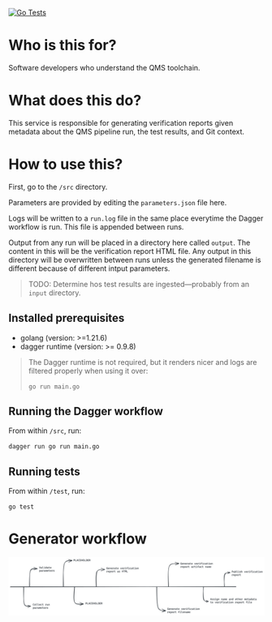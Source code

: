[![Go Tests](https://github.com/BI-Data-Management-And-Analytics/verification-report-service/actions/workflows/on_commit.yml/badge.svg?branch=main)](https://github.com/BI-Data-Management-And-Analytics/verification-report-service/actions/workflows/on_commit.yml)

# Who is this for?
Software developers who understand the QMS toolchain.

# What does this do?
This service is responsible for generating verification reports given metadata about the QMS pipeline run, the test results, and Git context.

# How to use this?
First, go to the `/src` directory.

Parameters are provided by editing the `parameters.json` file here.

Logs will be written to a `run.log` file in the same place everytime the Dagger workflow is run. This file is appended between runs.

Output from any run will be placed in a directory here called `output`. The content in this will be the verification report HTML file.
Any output in this directory will be overwritten between runs unless the generated filename is different because of different intput parameters.

> TODO: Determine hos test results are ingested—probably from an `input` directory.

## Installed prerequisites
- golang (version: >=1.21.6)
- dagger runtime (version: >= 0.9.8)

> The Dagger runtime is not required, but it renders nicer and logs are filtered properly when using it over:
> ```text
> go run main.go
> ```

## Running the Dagger workflow
From within `/src`, run:

```text
dagger run go run main.go
```

## Running tests
From within `/test`, run:

```text
go test
```

# Generator workflow 
![](./doc/workflow.png)
